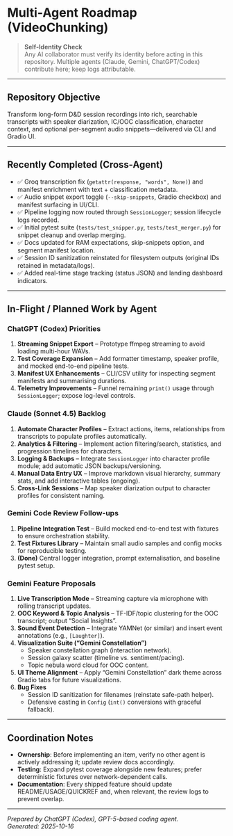 # Multi-Agent Roadmap (VideoChunking)

> **Self-Identity Check**  
> Any AI collaborator must verify its identity before acting in this repository. Multiple agents (Claude, Gemini, ChatGPT/Codex) contribute here; keep logs attributable.

---

## Repository Objective
Transform long-form D&D session recordings into rich, searchable transcripts with speaker diarization, IC/OOC classification, character context, and optional per-segment audio snippets—delivered via CLI and Gradio UI.

---

## Recently Completed (Cross-Agent)
- ✅ Groq transcription fix (`getattr(response, "words", None)`) and manifest enrichment with text + classification metadata.
- ✅ Audio snippet export toggle (`--skip-snippets`, Gradio checkbox) and manifest surfacing in UI/CLI.
- ✅ Pipeline logging now routed through `SessionLogger`; session lifecycle logs recorded.
- ✅ Initial pytest suite (`tests/test_snipper.py`, `tests/test_merger.py`) for snippet cleanup and overlap merging.
- ✅ Docs updated for RAM expectations, skip-snippets option, and segment manifest location.
- ✅ Session ID sanitization reinstated for filesystem outputs (original IDs retained in metadata/logs).
- ✅ Added real-time stage tracking (status JSON) and landing dashboard indicators.

---

## In-Flight / Planned Work by Agent

### ChatGPT (Codex) Priorities
1. **Streaming Snippet Export** – Prototype ffmpeg streaming to avoid loading multi-hour WAVs.
2. **Test Coverage Expansion** – Add formatter timestamp, speaker profile, and mocked end-to-end pipeline tests.
3. **Manifest UX Enhancements** – CLI/CSV utility for inspecting segment manifests and summarising durations.
4. **Telemetry Improvements** – Funnel remaining `print()` usage through `SessionLogger`; expose log-level controls.

### Claude (Sonnet 4.5) Backlog
1. **Automate Character Profiles** – Extract actions, items, relationships from transcripts to populate profiles automatically.
2. **Analytics & Filtering** – Implement action filtering/search, statistics, and progression timelines for characters.
3. **Logging & Backups** – Integrate `SessionLogger` into character profile module; add automatic JSON backups/versioning.
4. **Manual Data Entry UX** – Improve markdown visual hierarchy, summary stats, and add interactive tables (ongoing).
5. **Cross-Link Sessions** – Map speaker diarization output to character profiles for consistent naming.

### Gemini Code Review Follow-ups
1. **Pipeline Integration Test** – Build mocked end-to-end test with fixtures to ensure orchestration stability.
2. **Test Fixtures Library** – Maintain small audio samples and config mocks for reproducible testing.
3. **(Done)** Central logger integration, prompt externalisation, and baseline pytest setup.

### Gemini Feature Proposals
1. **Live Transcription Mode** – Streaming capture via microphone with rolling transcript updates.
2. **OOC Keyword & Topic Analysis** – TF-IDF/topic clustering for the OOC transcript; output “Social Insights”.
3. **Sound Event Detection** – Integrate YAMNet (or similar) and insert event annotations (e.g., `[Laughter]`).
4. **Visualization Suite (“Gemini Constellation”)**  
   - Speaker constellation graph (interaction network).  
   - Session galaxy scatter (timeline vs. sentiment/pacing).  
   - Topic nebula word cloud for OOC content.
5. **UI Theme Alignment** – Apply “Gemini Constellation” dark theme across Gradio tabs for future visualizations.
6. **Bug Fixes**  
   - Session ID sanitization for filenames (reinstate safe-path helper).  
   - Defensive casting in `Config` (`int()` conversions with graceful fallback).

---

## Coordination Notes
- **Ownership**: Before implementing an item, verify no other agent is actively addressing it; update review docs accordingly.
- **Testing**: Expand pytest coverage alongside new features; prefer deterministic fixtures over network-dependent calls.
- **Documentation**: Every shipped feature should update README/USAGE/QUICKREF and, when relevant, the review logs to prevent overlap.

---

*Prepared by ChatGPT (Codex), GPT-5-based coding agent.*  
*Generated: 2025-10-16*
